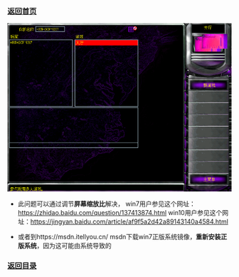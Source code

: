 ### [返回首页](./Home)


![](./jiaocheng10.png)

- 此问题可以通过调节**屏幕缩放比**解决，
win7用户参见这个网址：https://zhidao.baidu.com/question/137413874.html
win10用户参见这个网址：https://jingyan.baidu.com/article/af9f5a2d42a89143140a4584.html


- 或者到https://msdn.itellyou.cn/
msdn下载win7正版系统镜像，**重新安装正版系统**，因为这可能由系统导致的


### [返回目录](./常见问题指南)